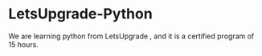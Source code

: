 # LetsUpgrade-Python
We are learning python from LetsUpgrade , and it is a certified program of 15 hours.
